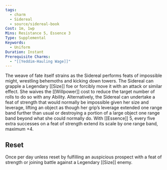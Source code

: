 ```yaml
---
tags:
  - charm
  - Sidereal
  - source/sidereal-book
Cost: 1m, 1wp
Mins: Resistance 5, Essence 3
Type: Supplemental
Keywords:
  - Uniform
Duration: Instant
Prerequisite Charms:
  - "[[Yeddim-Hauling Wage]]"
---
```

The weave of fate itself strains as the Sidereal performs feats of impossible might, wrestling behemoths and kicking down towers. The Sidereal can grapple a Legendary [[Size]] foe or forcibly move it with an attack or similar effect. She waives the [[Willpower]] cost to reduce the target number of rolls to do so with any Ability. Alternatively, the Sidereal can undertake a feat of strength that would normally be impossible given her size and leverage, lifting an object as though her grip’s leverage extended one range band further than usual or destroying a portion of a large object one range band beyond what she could normally do. With [[Essence]] 5, every five extra successes on a feat of strength extend its scale by one range band, maximum +4. 
## Reset
Once per day unless reset by fulfilling an auspicious prospect with a feat of strength or joining battle against a Legendary [[Size]] enemy.